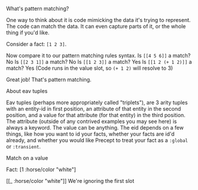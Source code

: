 What's pattern matching?

One way to think about it is code mimicking the data it's trying to represent.
The code can match the data. It can even capture parts of it, or the whole thing if you'd like.

Consider a fact: `[1 2 3]`.

Now compare it to our pattern matching rules syntax.
Is `[[4 5 6]]` a match? No
Is `[[2 3 1]]` a match? No
Is `[[1 2 3]]` a match? Yes
Is `[[1 2 (+ 1 2)]]` a match? Yes (Code runs in the value slot, so `(+ 1 2)` will resolve to 3)

Great job! That's pattern matching.

About eav tuples

Eav tuples (perhaps more appropriately called "triplets"), are 3 arity tuples with an entity-id in first position, an attribute of that entity in the second position, and a value for that attribute (for that entity) in the third position. The attribute (outside of any contrived examples you may see here) is always a keyword. The value can be anything. The eid depends on a few things, like how you want to id your facts, whether your facts are id'd already, and whether you would like Precept to treat your fact as a `:global` or `:transient`.

Match on a value

Fact: [1 :horse/color "white"]

[[_ :horse/color "white"]]
We're ignoring the first slot





